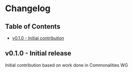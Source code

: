 # Changelog 

## Table of Contents

- [v0.1.0 - Initial contribution](#v010---initial-release)


## v0.1.0 - Initial release

Initial contribution based on work done in Commonalities WG
